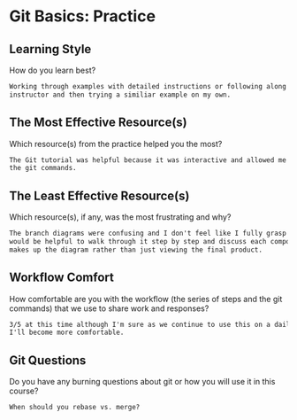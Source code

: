 # Git Basics: Practice

## Learning Style

How do you learn best?

```md
Working through examples with detailed instructions or following along with the
instructor and then trying a similiar example on my own. 
```

## The Most Effective Resource(s)

Which resource(s) from the practice helped you the most?

```md
The Git tutorial was helpful because it was interactive and allowed me to practice
the git commands.
```

## The Least Effective Resource(s)

Which resource(s), if any, was the most frustrating and why?

```md
The branch diagrams were confusing and I don't feel like I fully grasp them. It
would be helpful to walk through it step by step and discuss each component that
makes up the diagram rather than just viewing the final product.
```

## Workflow Comfort

How comfortable are you with the workflow (the series of steps and the git
commands) that we use to share work and responses?

```md
3/5 at this time although I'm sure as we continue to use this on a daily basis
I'll become more comfortable.
```

## Git Questions

Do you have any burning questions about git or how you will use it in this
course?

```md
When should you rebase vs. merge?
```
